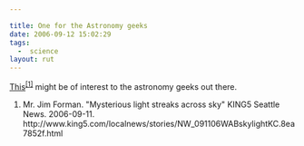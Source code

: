 ```yaml
---

title: One for the Astronomy geeks
date: 2006-09-12 15:02:29
tags:
  -  science
layout: rut
---
```


<a href="http://www.king5.com/localnews/stories/NW_091106WABskylightKC.8ea7852f.html"  title="KING5 Seattle News | Mysterious light streaks across sky">This</a><sup><a href="http://www.king5.com/localnews/stories/NW_091106WABskylightKC.8ea7852f.html" >[1]</a></sup> might be of interest to the astronomy geeks out there.

<div class="postrefs"><ol>
<li>Mr. Jim Forman.  "Mysterious light streaks across sky"  KING5 Seattle News.  2006-09-11.  http://www.king5.com/localnews/stories/NW_091106WABskylightKC.8ea7852f.html </li>
</ol></div>

